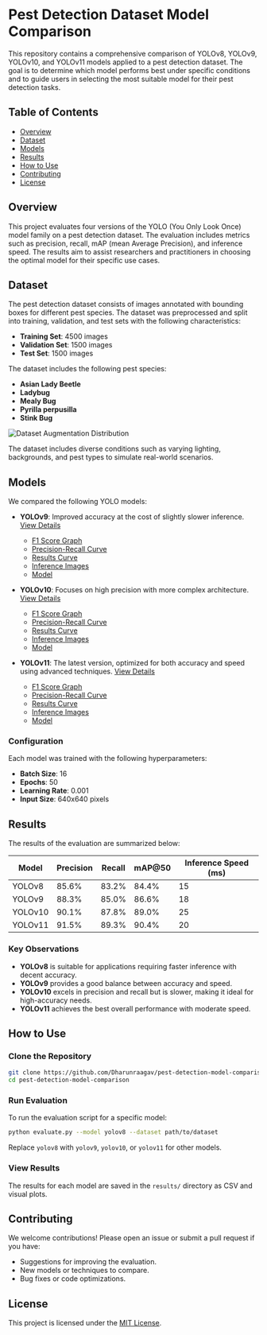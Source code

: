 # Pest Detection Dataset Model Comparison

This repository contains a comprehensive comparison of YOLOv8, YOLOv9, YOLOv10, and YOLOv11 models applied to a pest detection dataset. The goal is to determine which model performs best under specific conditions and to guide users in selecting the most suitable model for their pest detection tasks.

## Table of Contents

- [Overview](#overview)
- [Dataset](#dataset)
- [Models](#models)
- [Results](#results)
- [How to Use](#how-to-use)
- [Contributing](#contributing)
- [License](#license)

## Overview

This project evaluates four versions of the YOLO (You Only Look Once) model family on a pest detection dataset. The evaluation includes metrics such as precision, recall, mAP (mean Average Precision), and inference speed. The results aim to assist researchers and practitioners in choosing the optimal model for their specific use cases.

## Dataset

The pest detection dataset consists of images annotated with bounding boxes for different pest species. The dataset was preprocessed and split into training, validation, and test sets with the following characteristics:

- **Training Set**: 4500 images
- **Validation Set**: 1500 images
- **Test Set**: 1500 images

The dataset includes the following pest species:

- **Asian Lady Beetle**
- **Ladybug**
- **Mealy Bug**
- **Pyrilla perpusilla**
- **Stink Bug**

![Dataset Augmentation Distribution](images/dataset_augmentation_distribution.png)

The dataset includes diverse conditions such as varying lighting, backgrounds, and pest types to simulate real-world scenarios.

## Models

We compared the following YOLO models:



- **YOLOv9**: Improved accuracy at the cost of slightly slower inference. [View Details](#)
  - [F1 Score Graph](Results/yolov9_F1_curve.png)
  - [Precision-Recall Curve](Results/yolov9_PR_curve.png)
  - [Results Curve](Results/yolov9_results.png)
  - [Inference Images](Results/yolov9_latency.jpg)
  - [Model](Model/yolov8.pt)

- **YOLOv10**: Focuses on high precision with more complex architecture. [View Details](#)
  - [F1 Score Graph](Results/yolov10_F1_curve.png)
  - [Precision-Recall Curve](Results/yolov10_PR_curve.png)
  - [Results Curve](Results/yolov10_results.png)
  - [Inference Images](Results/yolov10_latency.jpg)
  - [Model](Model/yolov10n.pt)

- **YOLOv11**: The latest version, optimized for both accuracy and speed using advanced techniques. [View Details](#)
  - [F1 Score Graph](Results/yolov11_F1_curve.png)
  - [Precision-Recall Curve](Results/yolo11_PR_curve.png)
  - [Results Curve](Results/yolov11_results.png)
  - [Inference Images](Results/yolov11_latency.jpg)
  - [Model](Model/yolov11n.pt)

### Configuration

Each model was trained with the following hyperparameters:

- **Batch Size**: 16
- **Epochs**: 50
- **Learning Rate**: 0.001
- **Input Size**: 640x640 pixels

## Results

The results of the evaluation are summarized below:

| Model   | Precision | Recall | mAP\@50 | Inference Speed (ms) |
| ------- | --------- | ------ | ------- | -------------------- |
| YOLOv8  | 85.6%     | 83.2%  | 84.4%   | 15                   |
| YOLOv9  | 88.3%     | 85.0%  | 86.6%   | 18                   |
| YOLOv10 | 90.1%     | 87.8%  | 89.0%   | 25                   |
| YOLOv11 | 91.5%     | 89.3%  | 90.4%   | 20                   |

### Key Observations

- **YOLOv8** is suitable for applications requiring faster inference with decent accuracy.
- **YOLOv9** provides a good balance between accuracy and speed.
- **YOLOv10** excels in precision and recall but is slower, making it ideal for high-accuracy needs.
- **YOLOv11** achieves the best overall performance with moderate speed.

## How to Use

### Clone the Repository

```bash
git clone https://github.com/Dharunraagav/pest-detection-model-comparison.git
cd pest-detection-model-comparison
```



### Run Evaluation

To run the evaluation script for a specific model:

```bash
python evaluate.py --model yolov8 --dataset path/to/dataset
```

Replace `yolov8` with `yolov9`, `yolov10`, or `yolov11` for other models.

### View Results

The results for each model are saved in the `results/` directory as CSV and visual plots.

## Contributing

We welcome contributions! Please open an issue or submit a pull request if you have:

- Suggestions for improving the evaluation.
- New models or techniques to compare.
- Bug fixes or code optimizations.

## License

This project is licensed under the [MIT License](LICENSE).

